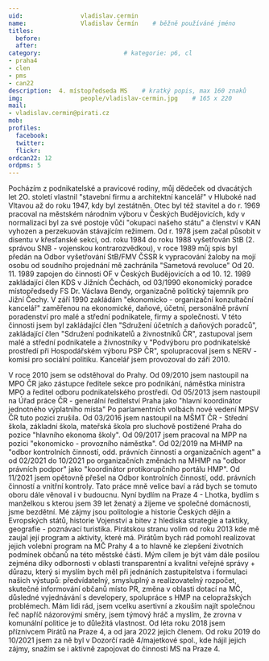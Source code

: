 ```yaml
---
uid:                vladislav.cermin
name:               Vladislav Čermín  	# běžně používáné jméno
titles:
  before:
  after:
category:                       # kategorie: p6, cl
- praha4
- clen
- pms
- can22
description:  4. místopředseda MS    # kratký popis, max 160 znaků
img: 		        people/vladislav-cermin.jpg    # 165 x 220
mail:
- vladislav.cermin@pirati.cz
mob:			
profiles:
  facebook:
  twitter: 
  flickr: 
ordcan22: 12
ordpms: 5
---
```


Pocházím z podnikatelské a pravicové rodiny, můj dědeček od dvacátých let 2O. století vlastnil "stavební firmu a architektní kancelář" v Hluboké nad Vltavou až do roku 1947, kdy byl zestátněn. Otec byl též stavitel a do r. 1969 pracoval na městském národním výboru v Českých Budějovicích, kdy v normalizaci byl za své postoje vůči "okupaci našeho státu" a členství v KAN vyhozen a perzekuován stávajícím režimem. Od r. 1978 jsem začal působit v disentu v křesťanské sekci, od. roku 1984 do roku 1988 vyšetřován StB (2. správou SNB - vojenskou kontrarozvědkou), v roce 1989 můj spis byl předán na Odbor vyšetřování StB/FMV ČSSR k vypracování žaloby na mojí osobu od soudního projednání mě zachránila "Sametová revoluce" Od 20. 11. 1989 zapojen do činnosti OF v Českých Budějovicích a od 10. 12. 1989 zakládající člen KDS v Jižních Čechách, od 03/1990 ekonomický poradce místopředsedy FS Dr. Václava Bendy, organizačně politický tajemník pro Jižní Čechy. V září 1990 zakládám "ekonomicko - organizační konzultační kancelář" zaměřenou na ekonomické, daňové, účetní, personálně právní poradenství pro malé a střední podnikatele, firmy a společnosti. V této činnosti jsem byl zakládající člen "Sdružení účetních a daňových poradců", zakládající člen "Sdružení podnikatelů a živnostníků ČR", zastupoval jsem malé a střední podnikatele a živnostníky v "Podvýboru pro podnikatelské prostředí při Hospodářském výboru PSP ČR", spolupracoval jsem s NERV - komisi pro sociální politiku. Kancelář jsem provozoval do září 2010.

V roce 2010 jsem se odstěhoval do Prahy. Od 09/2010 jsem nastoupil na MPO ČR jako zástupce ředitele sekce pro podnikání, náměstka ministra MPO a ředitel odboru podnikatelského prostředí. Od 05/2013 jsem nastoupil na Úřad práce ČR - generální ředitelství Praha jako "hlavní koordinátor
jednotného výplatního místa" Po parlamentních volbách nové vedení MPSV ČR tuto pozici zrušila. Od 03/2016 jsem nastoupil na MŠMT ČR - Střední škola, základní škola, mateřská škola pro sluchově postižené Praha do pozice "hlavního ekonoma školy". Od 09/2017 jsem pracoval na MPP na pozici "ekonomicko - provozního náměstka". Od 02/2019 na MHMP na "odbor kontrolních činností, odd. právních činností a organizačních agent" a od 02/2021 do 10/2021 po organizačních změnách na MHMP na "odbor právních podpor" jako "koordinátor protikorupčního portálu HMP". Od 11/2021 jsem opětovně přešel na Odbor kontrolních činností, odd. právních činností a vnitřní kontroly. Tato práce mně velice baví a rád bych se tomuto oboru dále věnoval i v budoucnu.
Nyní bydlím na Praze 4 - Lhotka, bydlím s manželkou s kterou jsem 39 let ženatý a žijeme ve společné domácnosti, jsme bezdětní. Mé zájmy jsou politologie a historie Českých dějin a Evropských států, historie Vojenství a bitev z hlediska strategie a taktiky, geografie - poznávací turistika.
Pirátskou stranu volím od roku 2013 kde mě zaujal její program a aktivity, které má. Pirátům bych rád pomohl realizovat jejich volební program na MČ Prahy 4 a to hlavně ke zlepšení životních podmínek občanů na této městské části. Mým cílem je být vám dále posilou zejména díky odbornosti v oblasti transparentní a kvalitní veřejné správy + důrazu, který si myslím bych měl při jednáních zastupitelstva i formulaci našich výstupů: předvídatelný, smysluplný a realizovatelný rozpočet, skutečné informování občanů místo PR, změna v oblasti dotací na MČ, důsledné vyjednávání s developery, spolupráce s HMP na celopražských problémech.
Mám lidi rád, jsem vcelku asertivní a zkouším najít společnou řeč napříč názorovými směry, jsem týmový hráč a myslím, že zrovna v komunální politice je to důležitá vlastnost.
Od léta roku 2018 jsem příznivcem Pirátů na Praze 4, a od jara 2022 jejich členem. Od roku 2019 do 10/2021 jsem za ně byl v Dozorčí radě 4/majetkové spol., kde hájil jejich zájmy, snažím se i aktivně zapojovat do činnosti MS na Praze 4.
